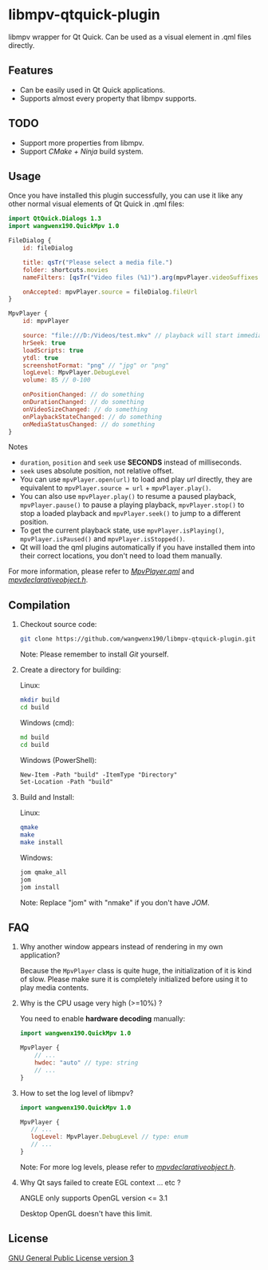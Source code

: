 # libmpv-qtquick-plugin
libmpv wrapper for Qt Quick. Can be used as a visual element in .qml files directly.

## Features
- Can be easily used in Qt Quick applications.
- Supports almost every property that libmpv supports.

## TODO
- Support more properties from libmpv.
- Support *CMake + Ninja* build system.

## Usage
Once you have installed this plugin successfully, you can use it like any other normal visual elements of Qt Quick in .qml files:
```qml
import QtQuick.Dialogs 1.3
import wangwenx190.QuickMpv 1.0

FileDialog {
    id: fileDialog

    title: qsTr("Please select a media file.")
    folder: shortcuts.movies
    nameFilters: [qsTr("Video files (%1)").arg(mpvPlayer.videoSuffixes.join(' ')), qsTr("Audio files (%1)").arg(mpvPlayer.audioSuffixes.join(' ')), qsTr("All files (*)")

    onAccepted: mpvPlayer.source = fileDialog.fileUrl
}

MpvPlayer {
    id: mpvPlayer

    source: "file:///D:/Videos/test.mkv" // playback will start immediately once the source url is changed
    hrSeek: true
    loadScripts: true
    ytdl: true
    screenshotFormat: "png" // "jpg" or "png"
    logLevel: MpvPlayer.DebugLevel
    volume: 85 // 0-100

    onPositionChanged: // do something
    onDurationChanged: // do something
    onVideoSizeChanged: // do something
    onPlaybackStateChanged: // do something
    onMediaStatusChanged: // do something
}
```
Notes
- `duration`, `position` and `seek` use **SECONDS** instead of milliseconds.
- `seek` uses absolute position, not relative offset.
- You can use `mpvPlayer.open(url)` to load and play *url* directly, they are equivalent to `mpvPlayer.source = url` + `mpvPlayer.play()`.
- You can also use `mpvPlayer.play()` to resume a paused playback, `mpvPlayer.pause()` to pause a playing playback, `mpvPlayer.stop()` to stop a loaded playback and `mpvPlayer.seek()` to jump to a different position.
- To get the current playback state, use `mpvPlayer.isPlaying()`, `mpvPlayer.isPaused()` and `mpvPlayer.isStopped()`.
- Qt will load the qml plugins automatically if you have installed them into their correct locations, you don't need to load them manually.

For more information, please refer to [*MpvPlayer.qml*](/MpvPlayer.qml) and [*mpvdeclarativeobject.h*](/mpvdeclarativeobject.h).

## Compilation
1. Checkout source code:
   ```bash
   git clone https://github.com/wangwenx190/libmpv-qtquick-plugin.git
   ```
   Note: Please remember to install *Git* yourself.
2. Create a directory for building:

   Linux:
   ```bash
   mkdir build
   cd build
   ```
   Windows (cmd):
   ```bat
   md build
   cd build
   ```
   Windows (PowerShell):
   ```ps
   New-Item -Path "build" -ItemType "Directory"
   Set-Location -Path "build"
   ```
2. Build and Install:

   Linux:
   ```bash
   qmake
   make
   make install
   ```
   Windows:
   ```bat
   jom qmake_all
   jom
   jom install
   ```
   Note: Replace "jom" with "nmake" if you don't have *JOM*.

## FAQ
1. Why another window appears instead of rendering in my own application?

   Because the `MpvPlayer` class is quite huge, the initialization of it is kind of slow. Please make sure it is completely initialized before using it to play media contents.
2. Why is the CPU usage very high (>=10%) ?

   You need to enable **hardware decoding** manually:
   ```qml
   import wangwenx190.QuickMpv 1.0

   MpvPlayer {
       // ...
       hwdec: "auto" // type: string
       // ...
   }
   ```
3. How to set the log level of libmpv?

    ```qml
   import wangwenx190.QuickMpv 1.0

   MpvPlayer {
       // ...
       logLevel: MpvPlayer.DebugLevel // type: enum
       // ...
   }
   ```
   Note: For more log levels, please refer to [*mpvdeclarativeobject.h*](/mpvdeclarativeobject.h).
4. Why Qt says failed to create EGL context ... etc ?

   ANGLE only supports OpenGL version <= 3.1

   Desktop OpenGL doesn't have this limit.

## License
[GNU General Public License version 3](/LICENSE.md)

